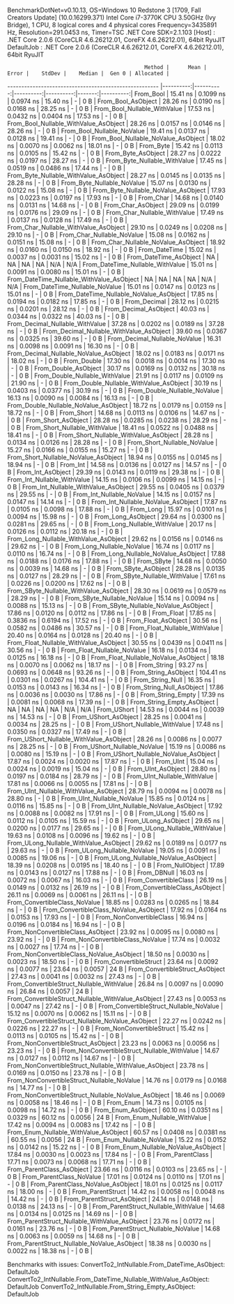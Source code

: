 
BenchmarkDotNet=v0.10.13, OS=Windows 10 Redstone 3 [1709, Fall Creators Update] (10.0.16299.371)
Intel Core i7-3770K CPU 3.50GHz (Ivy Bridge), 1 CPU, 8 logical cores and 4 physical cores
Frequency=3435891 Hz, Resolution=291.0453 ns, Timer=TSC
.NET Core SDK=2.1.103
  [Host]     : .NET Core 2.0.6 (CoreCLR 4.6.26212.01, CoreFX 4.6.26212.01), 64bit RyuJIT
  DefaultJob : .NET Core 2.0.6 (CoreCLR 4.6.26212.01, CoreFX 4.6.26212.01), 64bit RyuJIT


                                                Method |      Mean |     Error |    StdDev |    Median |  Gen 0 | Allocated |
------------------------------------------------------ |----------:|----------:|----------:|----------:|-------:|----------:|
                                             From_Bool |  15.41 ns | 0.1099 ns | 0.0974 ns |  15.40 ns |      - |       0 B |
                                    From_Bool_AsObject |  28.26 ns | 0.0190 ns | 0.0168 ns |  28.25 ns |      - |       0 B |
                          From_Bool_Nullable_WithValue |  17.53 ns | 0.0432 ns | 0.0404 ns |  17.53 ns |      - |       0 B |
                 From_Bool_Nullable_WithValue_AsObject |  28.26 ns | 0.0157 ns | 0.0146 ns |  28.26 ns |      - |       0 B |
                            From_Bool_Nullable_NoValue |  19.41 ns | 0.0137 ns | 0.0128 ns |  19.41 ns |      - |       0 B |
                   From_Bool_Nullable_NoValue_AsObject |  18.02 ns | 0.0070 ns | 0.0062 ns |  18.01 ns |      - |       0 B |
                                             From_Byte |  15.42 ns | 0.0113 ns | 0.0105 ns |  15.42 ns |      - |       0 B |
                                    From_Byte_AsObject |  28.27 ns | 0.0222 ns | 0.0197 ns |  28.27 ns |      - |       0 B |
                          From_Byte_Nullable_WithValue |  17.45 ns | 0.0519 ns | 0.0486 ns |  17.44 ns |      - |       0 B |
                 From_Byte_Nullable_WithValue_AsObject |  28.27 ns | 0.0145 ns | 0.0135 ns |  28.28 ns |      - |       0 B |
                            From_Byte_Nullable_NoValue |  15.07 ns | 0.0130 ns | 0.0122 ns |  15.08 ns |      - |       0 B |
                   From_Byte_Nullable_NoValue_AsObject |  17.93 ns | 0.0223 ns | 0.0197 ns |  17.93 ns |      - |       0 B |
                                             From_Char |  14.68 ns | 0.0140 ns | 0.0131 ns |  14.68 ns |      - |       0 B |
                                    From_Char_AsObject |  29.09 ns | 0.0199 ns | 0.0176 ns |  29.09 ns |      - |       0 B |
                          From_Char_Nullable_WithValue |  17.49 ns | 0.0137 ns | 0.0128 ns |  17.49 ns |      - |       0 B |
                 From_Char_Nullable_WithValue_AsObject |  29.10 ns | 0.0249 ns | 0.0208 ns |  29.10 ns |      - |       0 B |
                            From_Char_Nullable_NoValue |  15.08 ns | 0.0162 ns | 0.0151 ns |  15.08 ns |      - |       0 B |
                   From_Char_Nullable_NoValue_AsObject |  18.92 ns | 0.0160 ns | 0.0150 ns |  18.92 ns |      - |       0 B |
                                         From_DateTime |  15.02 ns | 0.0037 ns | 0.0031 ns |  15.02 ns |      - |       0 B |
                                From_DateTime_AsObject |        NA |        NA |        NA |        NA |    N/A |       N/A |
                      From_DateTime_Nullable_WithValue |  15.01 ns | 0.0091 ns | 0.0080 ns |  15.01 ns |      - |       0 B |
             From_DateTime_Nullable_WithValue_AsObject |        NA |        NA |        NA |        NA |    N/A |       N/A |
                        From_DateTime_Nullable_NoValue |  15.01 ns | 0.0147 ns | 0.0123 ns |  15.01 ns |      - |       0 B |
               From_DateTime_Nullable_NoValue_AsObject |  17.85 ns | 0.0194 ns | 0.0182 ns |  17.85 ns |      - |       0 B |
                                          From_Decimal |  28.12 ns | 0.0215 ns | 0.0201 ns |  28.12 ns |      - |       0 B |
                                 From_Decimal_AsObject |  40.03 ns | 0.0344 ns | 0.0322 ns |  40.03 ns |      - |       0 B |
                       From_Decimal_Nullable_WithValue |  37.28 ns | 0.0202 ns | 0.0189 ns |  37.28 ns |      - |       0 B |
              From_Decimal_Nullable_WithValue_AsObject |  39.60 ns | 0.0367 ns | 0.0325 ns |  39.60 ns |      - |       0 B |
                         From_Decimal_Nullable_NoValue |  16.31 ns | 0.0098 ns | 0.0091 ns |  16.30 ns |      - |       0 B |
                From_Decimal_Nullable_NoValue_AsObject |  18.02 ns | 0.0183 ns | 0.0171 ns |  18.02 ns |      - |       0 B |
                                           From_Double |  17.30 ns | 0.0018 ns | 0.0014 ns |  17.30 ns |      - |       0 B |
                                  From_Double_AsObject |  30.17 ns | 0.0169 ns | 0.0132 ns |  30.18 ns |      - |       0 B |
                        From_Double_Nullable_WithValue |  21.91 ns | 0.0117 ns | 0.0109 ns |  21.90 ns |      - |       0 B |
               From_Double_Nullable_WithValue_AsObject |  30.19 ns | 0.0403 ns | 0.0377 ns |  30.19 ns |      - |       0 B |
                          From_Double_Nullable_NoValue |  16.13 ns | 0.0090 ns | 0.0084 ns |  16.13 ns |      - |       0 B |
                 From_Double_Nullable_NoValue_AsObject |  18.72 ns | 0.0179 ns | 0.0159 ns |  18.72 ns |      - |       0 B |
                                            From_Short |  14.68 ns | 0.0113 ns | 0.0106 ns |  14.67 ns |      - |       0 B |
                                   From_Short_AsObject |  28.28 ns | 0.0285 ns | 0.0238 ns |  28.29 ns |      - |       0 B |
                         From_Short_Nullable_WithValue |  18.41 ns | 0.0522 ns | 0.0488 ns |  18.41 ns |      - |       0 B |
                From_Short_Nullable_WithValue_AsObject |  28.28 ns | 0.0134 ns | 0.0126 ns |  28.28 ns |      - |       0 B |
                           From_Short_Nullable_NoValue |  15.27 ns | 0.0166 ns | 0.0155 ns |  15.27 ns |      - |       0 B |
                  From_Short_Nullable_NoValue_AsObject |  18.94 ns | 0.0155 ns | 0.0145 ns |  18.94 ns |      - |       0 B |
                                              From_Int |  14.58 ns | 0.0136 ns | 0.0127 ns |  14.57 ns |      - |       0 B |
                                     From_Int_AsObject |  29.39 ns | 0.0143 ns | 0.0119 ns |  29.38 ns |      - |       0 B |
                           From_Int_Nullable_WithValue |  14.15 ns | 0.0106 ns | 0.0099 ns |  14.15 ns |      - |       0 B |
                  From_Int_Nullable_WithValue_AsObject |  29.55 ns | 0.0405 ns | 0.0379 ns |  29.55 ns |      - |       0 B |
                             From_Int_Nullable_NoValue |  14.15 ns | 0.0157 ns | 0.0147 ns |  14.14 ns |      - |       0 B |
                    From_Int_Nullable_NoValue_AsObject |  17.87 ns | 0.0105 ns | 0.0098 ns |  17.88 ns |      - |       0 B |
                                             From_Long |  15.97 ns | 0.0101 ns | 0.0094 ns |  15.98 ns |      - |       0 B |
                                    From_Long_AsObject |  29.64 ns | 0.0300 ns | 0.0281 ns |  29.65 ns |      - |       0 B |
                          From_Long_Nullable_WithValue |  20.17 ns | 0.0126 ns | 0.0112 ns |  20.18 ns |      - |       0 B |
                 From_Long_Nullable_WithValue_AsObject |  29.62 ns | 0.0156 ns | 0.0146 ns |  29.62 ns |      - |       0 B |
                            From_Long_Nullable_NoValue |  16.74 ns | 0.0117 ns | 0.0110 ns |  16.74 ns |      - |       0 B |
                   From_Long_Nullable_NoValue_AsObject |  17.88 ns | 0.0188 ns | 0.0176 ns |  17.88 ns |      - |       0 B |
                                            From_SByte |  14.68 ns | 0.0050 ns | 0.0039 ns |  14.68 ns |      - |       0 B |
                                   From_SByte_AsObject |  28.28 ns | 0.0135 ns | 0.0127 ns |  28.29 ns |      - |       0 B |
                         From_SByte_Nullable_WithValue |  17.61 ns | 0.0226 ns | 0.0200 ns |  17.62 ns |      - |       0 B |
                From_SByte_Nullable_WithValue_AsObject |  28.30 ns | 0.0619 ns | 0.0579 ns |  28.29 ns |      - |       0 B |
                           From_SByte_Nullable_NoValue |  15.14 ns | 0.0094 ns | 0.0088 ns |  15.13 ns |      - |       0 B |
                  From_SByte_Nullable_NoValue_AsObject |  17.86 ns | 0.0120 ns | 0.0112 ns |  17.86 ns |      - |       0 B |
                                            From_Float |  17.85 ns | 0.3836 ns | 0.6194 ns |  17.52 ns |      - |       0 B |
                                   From_Float_AsObject |  30.56 ns | 0.0582 ns | 0.0486 ns |  30.57 ns |      - |       0 B |
                         From_Float_Nullable_WithValue |  20.40 ns | 0.0164 ns | 0.0128 ns |  20.40 ns |      - |       0 B |
                From_Float_Nullable_WithValue_AsObject |  30.55 ns | 0.0439 ns | 0.0411 ns |  30.56 ns |      - |       0 B |
                           From_Float_Nullable_NoValue |  16.18 ns | 0.0134 ns | 0.0125 ns |  16.18 ns |      - |       0 B |
                  From_Float_Nullable_NoValue_AsObject |  18.18 ns | 0.0070 ns | 0.0062 ns |  18.17 ns |      - |       0 B |
                                           From_String |  93.27 ns | 0.0693 ns | 0.0648 ns |  93.26 ns |      - |       0 B |
                                  From_String_AsObject | 104.41 ns | 0.0301 ns | 0.0267 ns | 104.41 ns |      - |       0 B |
                                      From_String_Null |  16.35 ns | 0.0153 ns | 0.0143 ns |  16.34 ns |      - |       0 B |
                             From_String_Null_AsObject |  17.86 ns | 0.0036 ns | 0.0030 ns |  17.86 ns |      - |       0 B |
                                     From_String_Empty |  17.39 ns | 0.0081 ns | 0.0068 ns |  17.39 ns |      - |       0 B |
                            From_String_Empty_AsObject |        NA |        NA |        NA |        NA |    N/A |       N/A |
                                           From_UShort |  14.53 ns | 0.0044 ns | 0.0039 ns |  14.53 ns |      - |       0 B |
                                  From_UShort_AsObject |  28.25 ns | 0.0041 ns | 0.0034 ns |  28.25 ns |      - |       0 B |
                        From_UShort_Nullable_WithValue |  17.48 ns | 0.0350 ns | 0.0327 ns |  17.49 ns |      - |       0 B |
               From_UShort_Nullable_WithValue_AsObject |  28.26 ns | 0.0086 ns | 0.0077 ns |  28.25 ns |      - |       0 B |
                          From_UShort_Nullable_NoValue |  15.19 ns | 0.0086 ns | 0.0080 ns |  15.19 ns |      - |       0 B |
                 From_UShort_Nullable_NoValue_AsObject |  17.87 ns | 0.0024 ns | 0.0020 ns |  17.87 ns |      - |       0 B |
                                             From_UInt |  15.04 ns | 0.0024 ns | 0.0019 ns |  15.04 ns |      - |       0 B |
                                    From_UInt_AsObject |  28.80 ns | 0.0197 ns | 0.0184 ns |  28.79 ns |      - |       0 B |
                          From_UInt_Nullable_WithValue |  17.81 ns | 0.0066 ns | 0.0055 ns |  17.81 ns |      - |       0 B |
                 From_UInt_Nullable_WithValue_AsObject |  28.79 ns | 0.0094 ns | 0.0078 ns |  28.80 ns |      - |       0 B |
                            From_UInt_Nullable_NoValue |  15.85 ns | 0.0124 ns | 0.0116 ns |  15.85 ns |      - |       0 B |
                   From_UInt_Nullable_NoValue_AsObject |  17.92 ns | 0.0088 ns | 0.0082 ns |  17.91 ns |      - |       0 B |
                                            From_ULong |  15.60 ns | 0.0112 ns | 0.0105 ns |  15.59 ns |      - |       0 B |
                                   From_ULong_AsObject |  29.65 ns | 0.0200 ns | 0.0177 ns |  29.65 ns |      - |       0 B |
                         From_ULong_Nullable_WithValue |  19.63 ns | 0.0108 ns | 0.0096 ns |  19.62 ns |      - |       0 B |
                From_ULong_Nullable_WithValue_AsObject |  29.62 ns | 0.0189 ns | 0.0177 ns |  29.63 ns |      - |       0 B |
                           From_ULong_Nullable_NoValue |  19.05 ns | 0.0091 ns | 0.0085 ns |  19.06 ns |      - |       0 B |
                  From_ULong_Nullable_NoValue_AsObject |  18.39 ns | 0.0208 ns | 0.0195 ns |  18.40 ns |      - |       0 B |
                                       From_NullObject |  17.89 ns | 0.0143 ns | 0.0127 ns |  17.88 ns |      - |       0 B |
                                           From_DBNull |  16.03 ns | 0.0072 ns | 0.0067 ns |  16.03 ns |      - |       0 B |
                                 From_ConvertibleClass |  26.19 ns | 0.0149 ns | 0.0132 ns |  26.19 ns |      - |       0 B |
                        From_ConvertibleClass_AsObject |  26.11 ns | 0.0069 ns | 0.0061 ns |  26.11 ns |      - |       0 B |
                         From_ConvertibleClass_NoValue |  18.85 ns | 0.0283 ns | 0.0265 ns |  18.84 ns |      - |       0 B |
                From_ConvertibleClass_NoValue_AsObject |  17.92 ns | 0.0164 ns | 0.0153 ns |  17.93 ns |      - |       0 B |
                              From_NonConvertibleClass |  16.94 ns | 0.0196 ns | 0.0184 ns |  16.94 ns |      - |       0 B |
                     From_NonConvertibleClass_AsObject |  23.92 ns | 0.0095 ns | 0.0080 ns |  23.92 ns |      - |       0 B |
                      From_NonConvertibleClass_NoValue |  17.74 ns | 0.0032 ns | 0.0027 ns |  17.74 ns |      - |       0 B |
             From_NonConvertibleClass_NoValue_AsObject |  18.50 ns | 0.0030 ns | 0.0023 ns |  18.50 ns |      - |       0 B |
                                From_ConvertibleStruct |  23.64 ns | 0.0092 ns | 0.0077 ns |  23.64 ns | 0.0057 |      24 B |
                       From_ConvertibleStruct_AsObject |  27.43 ns | 0.0041 ns | 0.0032 ns |  27.43 ns |      - |       0 B |
             From_ConvertibleStruct_Nullable_WithValue |  26.84 ns | 0.0097 ns | 0.0090 ns |  26.84 ns | 0.0057 |      24 B |
    From_ConvertibleStruct_Nullable_WithValue_AsObject |  27.43 ns | 0.0053 ns | 0.0047 ns |  27.42 ns |      - |       0 B |
               From_ConvertibleStruct_Nullable_NoValue |  15.12 ns | 0.0070 ns | 0.0062 ns |  15.11 ns |      - |       0 B |
      From_ConvertibleStruct_Nullable_NoValue_AsObject |  22.27 ns | 0.0242 ns | 0.0226 ns |  22.27 ns |      - |       0 B |
                             From_NonConvertibleStruct |  15.42 ns | 0.0113 ns | 0.0105 ns |  15.42 ns |      - |       0 B |
                    From_NonConvertibleStruct_AsObject |  23.23 ns | 0.0063 ns | 0.0056 ns |  23.23 ns |      - |       0 B |
          From_NonConvertibleStruct_Nullable_WithValue |  14.67 ns | 0.0127 ns | 0.0112 ns |  14.67 ns |      - |       0 B |
 From_NonConvertibleStruct_Nullable_WithValue_AsObject |  23.78 ns | 0.0169 ns | 0.0150 ns |  23.78 ns |      - |       0 B |
            From_NonConvertibleStruct_Nullable_NoValue |  14.76 ns | 0.0179 ns | 0.0168 ns |  14.77 ns |      - |       0 B |
   From_NonConvertibleStruct_Nullable_NoValue_AsObject |  18.46 ns | 0.0069 ns | 0.0058 ns |  18.46 ns |      - |       0 B |
                                             From_Enum |  14.73 ns | 0.0105 ns | 0.0098 ns |  14.72 ns |      - |       0 B |
                                    From_Enum_AsObject |  60.10 ns | 0.0351 ns | 0.0329 ns |  60.12 ns | 0.0056 |      24 B |
                          From_Enum_Nullable_WithValue |  17.42 ns | 0.0094 ns | 0.0083 ns |  17.42 ns |      - |       0 B |
                 From_Enum_Nullable_WithValue_AsObject |  60.57 ns | 0.0408 ns | 0.0381 ns |  60.55 ns | 0.0056 |      24 B |
                            From_Enum_Nullable_NoValue |  15.22 ns | 0.0152 ns | 0.0142 ns |  15.22 ns |      - |       0 B |
                   From_Enum_Nullable_NoValue_AsObject |  17.84 ns | 0.0030 ns | 0.0023 ns |  17.84 ns |      - |       0 B |
                                      From_ParentClass |  17.71 ns | 0.0073 ns | 0.0068 ns |  17.71 ns |      - |       0 B |
                             From_ParentClass_AsObject |  23.66 ns | 0.0116 ns | 0.0103 ns |  23.65 ns |      - |       0 B |
                              From_ParentClass_NoValue |  17.01 ns | 0.0124 ns | 0.0110 ns |  17.01 ns |      - |       0 B |
                     From_ParentClass_NoValue_AsObject |  18.01 ns | 0.0125 ns | 0.0117 ns |  18.00 ns |      - |       0 B |
                                     From_ParentStruct |  14.42 ns | 0.0058 ns | 0.0048 ns |  14.42 ns |      - |       0 B |
                            From_ParentStruct_AsObject |  24.14 ns | 0.0148 ns | 0.0138 ns |  24.13 ns |      - |       0 B |
                  From_ParentStruct_Nullable_WithValue |  14.68 ns | 0.0134 ns | 0.0125 ns |  14.69 ns |      - |       0 B |
         From_ParentStruct_Nullable_WithValue_AsObject |  23.76 ns | 0.0172 ns | 0.0161 ns |  23.76 ns |      - |       0 B |
                    From_ParentStruct_Nullable_NoValue |  14.68 ns | 0.0063 ns | 0.0059 ns |  14.68 ns |      - |       0 B |
           From_ParentStruct_Nullable_NoValue_AsObject |  18.38 ns | 0.0030 ns | 0.0022 ns |  18.38 ns |      - |       0 B |

Benchmarks with issues:
  ConvertTo2_IntNullable.From_DateTime_AsObject: DefaultJob
  ConvertTo2_IntNullable.From_DateTime_Nullable_WithValue_AsObject: DefaultJob
  ConvertTo2_IntNullable.From_String_Empty_AsObject: DefaultJob
